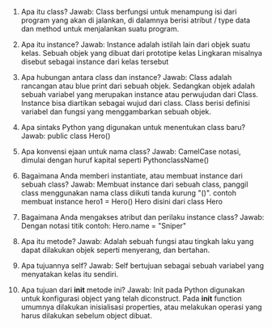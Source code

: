 1. Apa itu class?
Jawab:
Class berfungsi untuk menampung isi dari program yang akan di jalankan, di dalamnya berisi atribut / type data dan method untuk menjalankan suatu program.

2. Apa itu instance?
Jawab:
Instance adalah istilah lain dari objek suatu kelas. Sebuah objek yang dibuat dari prototipe kelas Lingkaran misalnya disebut sebagai instance dari kelas tersebut

3. Apa hubungan antara class dan instance?
Jawab:
Class adalah rancangan atau blue print dari sebuah objek. Sedangkan objek adalah sebuah variabel yang merupakan instance atau perwujudan dari Class. Instance bisa diartikan sebagai wujud dari class. Class berisi definisi variabel dan fungsi yang menggambarkan sebuah objek.

4. Apa sintaks Python yang digunakan untuk menentukan class baru?
Jawab:
public class Hero()

5. Apa konvensi ejaan untuk nama class?
Jawab:
CamelCase notasi, dimulai dengan huruf kapital seperti PythonclassName()

6. Bagaimana Anda memberi instantiate, atau membuat instance dari sebuah class?
Jawab:
Membuat instance dari sebuah class, panggil class menggunakan nama class diikuti tanda kurung "()". contoh membuat instance hero1 = Hero() Hero disini dari class Hero

7. Bagaimana Anda mengakses atribut dan perilaku instance class?
Jawab:
Dengan notasi titik contoh:
    Hero.name = "Sniper"

8. Apa itu metode?
Jawab:
Adalah sebuah fungsi atau tingkah laku yang dapat dilakukan objek seperti menyerang, dan bertahan.

9. Apa tujuannya self?
Jawab:
Self bertujuan sebagai sebuah variabel yang menyatakan kelas itu sendiri.

10. Apa tujuan dari __init__ metode ini?
Jawab:
Init pada Python digunakan untuk konfigurasi object yang telah diconstruct. Pada __init__ function umumnya dilakukan inisialisasi properties, atau melakukan operasi yang harus dilakukan sebelum object dibuat.
